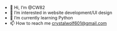- 👋 Hi, I’m @CW82
- 👀 I’m interested in website development/UI design
- 🌱 I’m currently learning Python
- 📫 How to reach me crystalwolf601@gmail.com

<!---
CW82/CW82 is a ✨ special ✨ repository because its `README.md` (this file) appears on your GitHub profile.
You can click the Preview link to take a look at your changes.
--->
